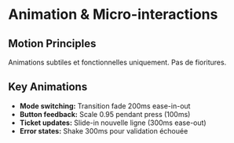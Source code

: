 # Animation & Micro-interactions

## Motion Principles
Animations subtiles et fonctionnelles uniquement. Pas de fioritures.

## Key Animations
- **Mode switching:** Transition fade 200ms ease-in-out
- **Button feedback:** Scale 0.95 pendant press (100ms)
- **Ticket updates:** Slide-in nouvelle ligne (300ms ease-out)
- **Error states:** Shake 300ms pour validation échouée
